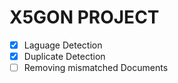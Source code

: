 # X5GON PROJECT

-[X] Laguage Detection
-[X] Duplicate Detection
- [ ] Removing mismatched Documents
